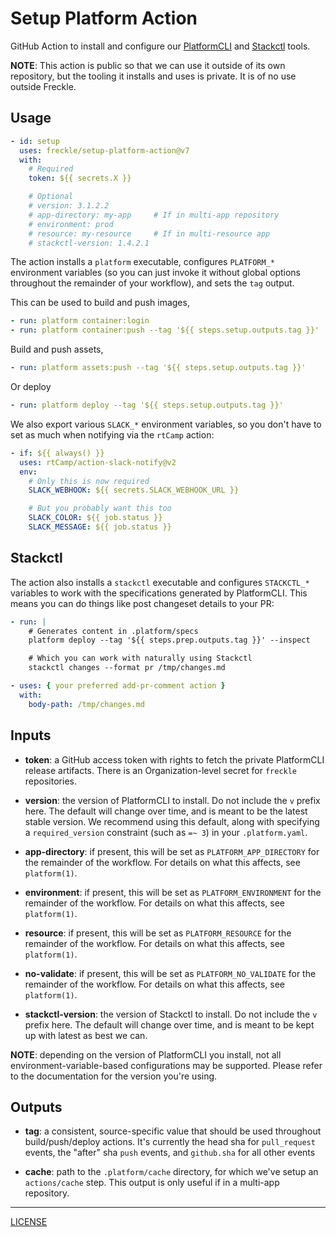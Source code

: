 # Setup Platform Action

GitHub Action to install and configure our [PlatformCLI][platform] and
[Stackctl][] tools.

[platform]: https://github.com/freckle/platform
[stackctl]: https://github.com/freckle/stackctl

**NOTE**: This action is public so that we can use it outside of its own
repository, but the tooling it installs and uses is private. It is of no use
outside Freckle.

## Usage

```yaml
- id: setup
  uses: freckle/setup-platform-action@v7
  with:
    # Required
    token: ${{ secrets.X }}

    # Optional
    # version: 3.1.2.2
    # app-directory: my-app     # If in multi-app repository
    # environment: prod
    # resource: my-resource     # If in multi-resource app
    # stackctl-version: 1.4.2.1
```

The action installs a `platform` executable, configures `PLATFORM_*` environment
variables (so you can just invoke it without global options throughout the
remainder of your workflow), and sets the `tag` output.

This can be used to build and push images,

```yaml
- run: platform container:login
- run: platform container:push --tag '${{ steps.setup.outputs.tag }}'
```

Build and push assets,

```yaml
- run: platform assets:push --tag '${{ steps.setup.outputs.tag }}'
```

Or deploy

```yaml
- run: platform deploy --tag '${{ steps.setup.outputs.tag }}'
```

We also export various `SLACK_*` environment variables, so you don't have to set
as much when notifying via the `rtCamp` action:

```yaml
- if: ${{ always() }}
  uses: rtCamp/action-slack-notify@v2
  env:
    # Only this is now required
    SLACK_WEBHOOK: ${{ secrets.SLACK_WEBHOOK_URL }}

    # But you probably want this too
    SLACK_COLOR: ${{ job.status }}
    SLACK_MESSAGE: ${{ job.status }}
```

## Stackctl

The action also installs a `stackctl` executable and configures `STACKCTL_*`
variables to work with the specifications generated by PlatformCLI. This means
you can do things like post changeset details to your PR:

```yaml
- run: |
    # Generates content in .platform/specs
    platform deploy --tag '${{ steps.prep.outputs.tag }}' --inspect

    # Which you can work with naturally using Stackctl
    stackctl changes --format pr /tmp/changes.md

- uses: { your preferred add-pr-comment action }
  with:
    body-path: /tmp/changes.md
```

## Inputs

- **token**: a GitHub access token with rights to fetch the private PlatformCLI
  release artifacts. There is an Organization-level secret for `freckle`
  repositories.

- **version**: the version of PlatformCLI to install. Do not include the `v`
  prefix here. The default will change over time, and is meant to be the latest
  stable version. We recommend using this default, along with specifying a
  `required_version` constraint (such as `=~ 3`) in your `.platform.yaml`.

- **app-directory**: if present, this will be set as `PLATFORM_APP_DIRECTORY`
  for the remainder of the workflow. For details on what this affects, see
  `platform(1)`.

- **environment**: if present, this will be set as `PLATFORM_ENVIRONMENT` for
  the remainder of the workflow. For details on what this affects, see
  `platform(1)`.

- **resource**: if present, this will be set as `PLATFORM_RESOURCE` for the
  remainder of the workflow. For details on what this affects, see
  `platform(1)`.

- **no-validate**: if present, this will be set as `PLATFORM_NO_VALIDATE` for
  the remainder of the workflow. For details on what this affects, see
  `platform(1)`.

- **stackctl-version**: the version of Stackctl to install. Do not include the
  `v` prefix here. The default will change over time, and is meant to be kept up
  with latest as best we can.

**NOTE**: depending on the version of PlatformCLI you install, not all
environment-variable-based configurations may be supported. Please refer to the
documentation for the version you're using.

## Outputs

- **tag**: a consistent, source-specific value that should be used throughout
  build/push/deploy actions. It's currently the head sha for `pull_request`
  events, the "after" sha `push` events, and `github.sha` for all other events

- **cache**: path to the `.platform/cache` directory, for which we've setup an
  `actions/cache` step. This output is only useful if in a multi-app repository.

---

[LICENSE](./LICENSE)
